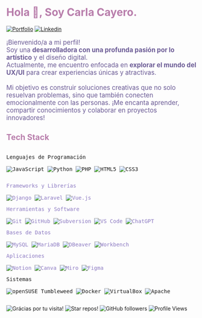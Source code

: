 <h1 style="color: #B87DAB;">Hola 👋, Soy Carla Cayero.</h1>

<!-- Header Links -->

[![Portfolio](https://img.shields.io/badge/-Portfolio-4B2775?style=flat&logo=appveyor&logoColor=white)](https://carlarte.github.io/portfolio/)
[![Linkedin](https://img.shields.io/badge/-LinkedIn-blue?style=flat&logo=Linkedin&logoColor=white)](https://www.linkedin.com/in/carlacayerohernandez/)

<!-- Short Bio -->
<p style="font-size: 1.2em; color: #6B5B95;">
 	¡Bienvenido/a a mi perfil! <br>
 	Soy una <b>desarrolladora con una profunda pasión por lo artístico</b> y el diseño digital.<br> 
	Actualmente, me encuentro enfocada en <b>explorar el mundo del UX/UI</b> para crear experiencias únicas y atractivas.<br><br>
	Mi objetivo es construir soluciones creativas que no solo resuelvan problemas, sino que también conecten emocionalmente con las personas. ¡Me encanta aprender, compartir conocimientos y colaborar en proyectos innovadores!
</p>


<!-- Tech Stack -->
<h2 style="color: #B87DAB;">Tech Stack</h2>

<div>
	<p style="display: inline-block;">
	<pstyle="color: #8E7CC3;">
    <kbd>
      <kbd>Lenguajes de Programación</kbd><br><br>
      <img alt="JavaScript" src="https://img.shields.io/badge/JavaScript-B4DBF2?style=flat&logo=javascript&logoColor=black">
      <img alt="Python" src="https://img.shields.io/badge/Python-B4DBF2?style=flat&logo=python&logoColor=black">
      <img alt="PHP" src="https://img.shields.io/badge/PHP-B4DBF2?style=flat&logo=php&logoColor=black">
      <img alt="HTML5" src="https://img.shields.io/badge/HTML5-B4DBF2?style=flat&logo=html5&logoColor=black">
      <img alt="CSS3" src="https://img.shields.io/badge/CSS3-B4DBF2?style=flat&logo=css3&logoColor=black">
    </kbd>
  </p>
	<p style="color: #8E7CC3;">
    <kbd>
      <kbd>Frameworks y Librerías</kbd><br><br>
      <img alt="Django" src="https://img.shields.io/badge/Django-B4DBF2?style=flat&logo=django&logoColor=black">
      <img alt="Laravel" src="https://img.shields.io/badge/Laravel-B4DBF2?style=flat&logo=laravel&logoColor=black">
      <img alt="Vue.js" src="https://img.shields.io/badge/Vue.js-B4DBF2?style=flat&logo=vue.js&logoColor=black">
    </kbd>
  </p>
   <p style="color: #8E7CC3;">
    <kbd>
      <kbd>Herramientas y Software</kbd><br><br>
      <img alt="Git" src="https://img.shields.io/badge/Git-B4DBF2?style=flat&logo=git&logoColor=black">
      <img alt="GitHub" src="https://img.shields.io/badge/GitHub-B4DBF2?style=flat&logo=github&logoColor=black">
      <img alt="Subversion" src="https://img.shields.io/badge/Subversion-B4DBF2?style=flat&logo=subversion&logoColor=black">
      <img alt="VS Code" src="https://img.shields.io/badge/VS%20Code-B4DBF2?style=flat&logo=visualstudiocode&logoColor=black">
      <img alt="ChatGPT" src="https://img.shields.io/badge/OpenAI-B4DBF2?style=flat&logo=openai&logoColor=black">
    </kbd>
  </p>
	<p style="color: #8E7CC3;">
	    <kbd>
	      <kbd>Bases de Datos</kbd><br><br>
	      <img alt="MySQL" src="https://img.shields.io/badge/MySQL-B4DBF2?style=flat&logo=mysql&logoColor=black">
	      <img alt="MariaDB" src="https://img.shields.io/badge/MariaDB-B4DBF2?style=flat&logo=mariadb&logoColor=black">
	      <img alt="DBeaver" src="https://img.shields.io/badge/DBeaver-B4DBF2?style=flat&logo=data&logoColor=black">
	      <img alt="Workbench" src="https://img.shields.io/badge/MySQL%20Workbench-B4DBF2?style=flat&logo=mysql&logoColor=black">
	    </kbd>
  	</p>
	<p style="color: #8E7CC3;">
		<kbd>
			<kbd>Aplicaciones</kbd>
			<br>
			<br>
			<img alt="Notion" src="https://img.shields.io/badge/Notion-B4DBF2?style=flat&logo=Notion&logoColor=black">
			<img alt="Canva" src="https://img.shields.io/badge/Canva-B4DBF2?style=flat&logo=Canva&logoColor=black">
			<img alt="Miro" src="https://img.shields.io/badge/Miro-B4DBF2?style=flat&logo=miro&logoColor=black">
			<img alt="Figma" src="https://img.shields.io/badge/Figma-B4DBF2?style=flat&logo=figma&logoColor=black">
		</kbd>
	</p>
	</p style="color: #8E7CC3;">
		<p>
		<kbd>
			<kbd>Sistemas</kbd>
			<br>
			<br>
			<img alt="openSUSE Tumbleweed" src="https://img.shields.io/badge/openSUSE%20Tumbleweed-B4DBF2?style=flat&logo=opensuse&logoColor=black">
			<img alt="Docker" src="https://img.shields.io/badge/Docker-B4DBF2?style=flat&logo=docker&logoColor=black">
			<img alt="VirtualBox" src="https://img.shields.io/badge/VirtualBox-B4DBF2?style=flat&logo=virtualbox&logoColor=black">
			<img alt="Apache" src="https://img.shields.io/badge/Apache-B4DBF2?style=flat&logo=apache&logoColor=black">
		</kbd>
	</p>
    </p>
</div>



<h2></h2>

<!-- Footer -->

![Grácias por tu visita!](https://img.shields.io/badge/Grácias%20por%20la%20visita!-4B2775)
![Star repos!](https://img.shields.io/badge/⭐%20Deja%20unas%20estrellas-4B2775)
![GitHub followers](https://img.shields.io/github/followers/carlarte?style=flat&logo=github&color=4B2775)
![Profile Views](https://komarev.com/ghpvc/?username=carlarte&style=flat&color=4B2775)
